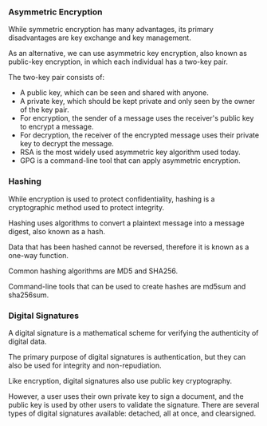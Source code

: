 ### Asymmetric Encryption
While symmetric encryption has many advantages, its primary disadvantages are key exchange and key management.

As an alternative, we can use asymmetric key encryption, also known as public-key encryption, in which each individual has a two-key pair.

The two-key pair consists of:

* A public key, which can be seen and shared with anyone.
* A private key, which should be kept private and only seen by the owner of the key pair.
* For encryption, the sender of a message uses the receiver's public key to encrypt a message.
* For decryption, the receiver of the encrypted message uses their private key to decrypt the message.
* RSA is the most widely used asymmetric key algorithm used today.
* GPG is a command-line tool that can apply asymmetric encryption.

### Hashing

While encryption is used to protect confidentiality, hashing is a cryptographic method used to protect integrity.

Hashing uses algorithms to convert a plaintext message into a message digest, also known as a hash.

Data that has been hashed cannot be reversed, therefore it is known as a one-way function.

Common hashing algorithms are MD5 and SHA256.

Command-line tools that can be used to create hashes are md5sum and sha256sum.

### Digital Signatures

A digital signature is a mathematical scheme for verifying the authenticity of digital data.

The primary purpose of digital signatures is authentication, but they can also be used for integrity and non-repudiation.

Like encryption, digital signatures also use public key cryptography.

However, a user uses their own private key to sign a document, and the public key is used by other users to validate the signature.
There are several types of digital signatures available: detached, all at once, and clearsigned.

